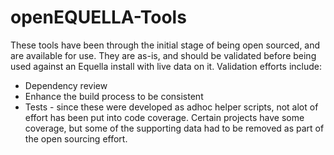 # openEQUELLA-Tools

These tools have been through the initial stage of being open sourced, and are available for use.  They are as-is, and should be validated before being used against an Equella install with live data on it.  Validation efforts include:
* Dependency review
* Enhance the build process to be consistent
* Tests - since these were developed as adhoc helper scripts, not alot of effort has been put into code coverage.  Certain projects have some coverage, but some of the supporting data had to be removed as part of the open sourcing effort.  

